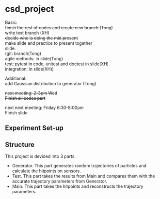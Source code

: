 # csd_project

Basic:  
<s>finish the rest of codes and create new branch (Tong)</s>  
write test branch (XH)  
<s>decide who is doing the mid present  </s>  
make slide and practice to present together   
slide:  
(git: branch(Tong)  
agile methods: in slide(Tong)  
test: pytest in code, unitest and doctest in slide(XH)  
integration: in slide(XH))  

Additional:  
add Gaussian distribution to generator (Tong)  

<s>next meeting: 2-3pm Wed  
Finish all codes part  </s> 

next next meeting: Friday 6:30-8:00pm   
Finish slide

## Experiment Set-up

## Structure
This project is devided into 3 parts.

* Generator. This part generates random trajectories of particles and calculate the hitpoints on sensors.
* Test. This part takes the results from Main and compares them with the accurate trajectory parameters from Generator.
* Main. This part takes the hitpoints and reconstructs the trajectory parameters.
